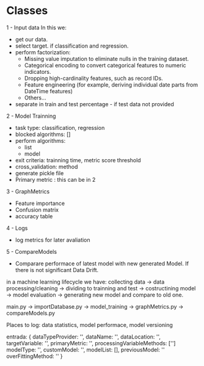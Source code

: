 # Classes 

1 - Input data
In this we: 
- get our data.
- select target. if classification and regression.
- perform factorization: 
    - Missing value imputation to eliminate nulls in the training dataset.
    - Categorical encoding to convert categorical features to numeric indicators.
    - Dropping high-cardinality features, such as record IDs.
    - Feature engineering (for example, deriving individual date parts from DateTime features)
    - Others...
- separate in train and test percentage - if test data not provided


2 - Model Trainning
- task type: classification, regression
- blocked algorithms: [] 
- perform algorithms:
    - list
    - model
- exit criteria: trainning time, metric score threshold
- cross_validation: method
- generate pickle file
- Primary metric : this can be in 2 

3 - GraphMetrics
- Feature importance
- Confusion matrix
- accuracy table

4 - Logs
- log metrics for later avaliation

5 - CompareModels
- Comparare performace of latest model with new generated Model. If there is not significant Data Drift.


in a machine learning lifecycle we have: collecting data -> data processing/cleaning -> dividing to trainning and test -> costructining model -> model evaluation -> generating new model and compare to old one.

main.py -> importDatabase.py -> model_training -> graphMetrics.py -> compareModels.py

Places to log: data statistics, model performace, model versioning 

entrada: 
{
    dataTypeProvider: '',
    dataName: '',
    dataLocation: '',
    targetVariable: '',
    primaryMetric: '',
    processingVariableMethods: ['']
    modelType: '',
    customModel: '',
    modelList: [],
    previousModel: ''
    overFittingMethod: ''
} 